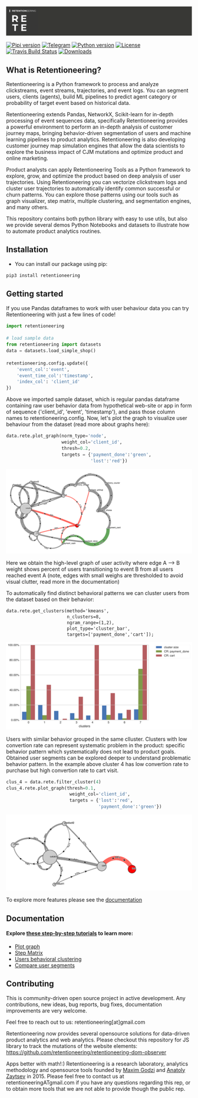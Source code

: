 <div align="left">

[![Rete logo](https://github.com/retentioneering/pics/blob/master/pics/logo_long_black.png)](https://github.com/retentioneering/retentioneering-tools)

[![Pipi version](https://img.shields.io/pypi/v/retentioneering)](https://pypi.org/project/retentioneering/)
[![Telegram](https://img.shields.io/badge/channel-on%20telegram-blue)](https://t.me/retentioneering_meetups)
[![Python version](https://img.shields.io/pypi/pyversions/retentioneering)](https://pypi.org/project/retentioneering/)
[![License](https://img.shields.io/pypi/l/retentioneering)](https://www.mozilla.org/en-US/MPL/)
[![Travis Build Status](https://travis-ci.com/retentioneering/retentioneering-tools.svg?branch=unit_tests)](https://travis-ci.com/github/retentioneering/retentioneering-tools)
[![Downloads](https://pepy.tech/badge/retentioneering)](https://pepy.tech/project/retentioneering)


## What is Retentioneering?


Retentioneering is a Python framework to process and analyze clickstreams, event streams, trajectories, and event logs. You can segment users, clients (agents), build ML pipelines to predict agent category or probability of target event based on historical data.

Retentioneering extends Pandas, NetworkX, Scikit-learn for in-depth processing of event sequences data, specifically Retentioneering provides a powerful environment to perform an in-depth analysis of customer journey maps, bringing behavior-driven segmentation of users and machine learning pipelines to product analytics. Retentioneering is also developing customer journey map simulation engines that allow the data scientists to explore the business impact of CJM mutations and optimize product and online marketing.

Product analysts can apply Retentioneering Tools as a Python framework to explore, grow, and optimize the product based on deep analysis of user trajectories. Using Retentioneering you can vectorize clickstream logs and cluster user trajectories to automatically identify common successful or churn patterns. You can explore those patterns using our tools such as graph visualizer, step matrix, multiple clustering, and segmentation engines, and many others.

This repository contains both python library with easy to use utils, but also we provide several demos Python Notebooks and datasets to illustrate how to automate product analytics routines.

## Installation

- You can install our package using pip:

```bash
pip3 install retentioneering
```


## Getting started

If you use Pandas dataframes to work with user behaviour data you can try Retentioneering with just a few lines of code!

```python
import retentioneering

# load sample data
from retentioneering import datasets
data = datasets.load_simple_shop()

retentioneering.config.update({
    'event_col':'event',
    'event_time_col':'timestamp',
    'index_col': 'client_id'
})
```

Above we imported sample dataset, which is regular pandas dataframe containing raw user
behavior data from hypothetical web-site or app in form of sequence {'client_id', 'event', 'timestamp'},
and pass those column names to retentioneering.config. Now, let's plot the graph to visualize 
user behaviour from the dataset (read more about graphs here):

<div align="left">

 ```python
data.rete.plot_graph(norm_type='node',
                      weight_col='client_id',
                      thresh=0.2,
                      targets = {'payment_done':'green',
                                 'lost':'red'})
```

[![intro 1](https://github.com/retentioneering/pics/blob/master/pics/rete20/graph_0.png)](https://github.com/retentioneering/retentioneering-tools)

Here we obtain the high-level graph of user activity where 
edge A --> B weight shows percent of users transitioning to event B from 
all users reached event A (note, edges with small weighs are 
thresholded to avoid visual clutter, read more in the documentation)

To automatically find distinct behavioral patterns we can cluster users from the
dataset based on their behavior:

<div align="left">

```pyhton
data.rete.get_clusters(method='kmeans',
                       n_clusters=8,
                       ngram_range=(1,2),
                       plot_type='cluster_bar',
                       targets=['payment_done','cart']);
```

[![intro 1](https://github.com/retentioneering/pics/blob/master/pics/rete20/clustering_2.svg)](https://github.com/retentioneering/retentioneering-tools)

<div align="left">

Users with similar behavior grouped in the same clluster. Clusters with low convertion rate
can represent systematic problem in the product: specific behavior pattern which systematically 
does not lead to product goals. Obtained user segments can be explored deeper to understand 
problematic behavior pattern. In the example above cluster 4 has low convertion rate to purchase 
but high convertion rate to cart visit.

```python
clus_4 = data.rete.filter_cluster(4)
clus_4.rete.plot_graph(thresh=0.1,
                        weight_col='client_id',
                        targets = {'lost':'red',
                                   'payment_done':'green'})
```
<div align="left">

[![intro 1](https://github.com/retentioneering/pics/blob/master/pics/rete20/graph_1.png)](https://github.com/retentioneering/retentioneering-tools)


To explore more features please see the [documentation](https://retentioneering.github.io/retentioneering-tools/)

## Documentation

#### Explore [these step-by-step tutorials](https://github.com/retentioneering/retentioneering-tools/tree/master/examples) to learn more:

- [Plot graph](https://retentioneering.github.io/retentioneering-tools/_build/html/early_steps.html#first-steps) 
- [Step Matrix](https://retentioneering.github.io/retentioneering-tools/_build/html/early_steps.html#temporal-funnel)
- [Users behavioral clustering](https://retentioneering.github.io/retentioneering-tools/_build/html/early_steps.html#supervised-classifier) 
- [Compare user segments](https://retentioneering.github.io/retentioneering-tools/_build/html/mobile-app-case.html#analysis)


## Contributing

This is community-driven open source project in active development. Any contributions, new ideas, bug reports, bug fixes, documentation improvements are very welcome.

Feel free to reach out to us: retentioneering[at]gmail.com

Retentioneering now provides several opensource solutions for data-driven product analytics and web analytics. Please checkout this repository for JS library to track the mutations of the website elements: https://github.com/retentioneering/retentioneering-dom-observer

Apps better with math!:)
Retentioneering is a research laboratory, analytics methodology and opensource tools founded by [Maxim Godzi](https://www.linkedin.com/in/godsie/) and [Anatoly Zaytsev](https://www.linkedin.com/in/anatoly-zaytsev/) in 2015. Please feel free to contact us at retentioneeringATgmail.com if you have any questions regarding this rep, or to obtain more tools that we are not able to provide though the public rep.
